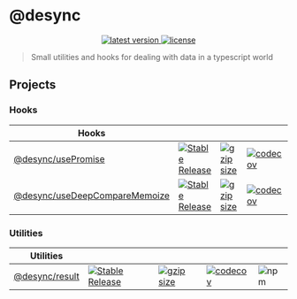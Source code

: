 # @desync

<p align="center">
  <a href="https://github.com/belgattitude/desync/actions?query=workflow%3Arelease">
    <img src="https://github.com/belgattitude/desync/workflows/release/badge.svg" alt="latest version">
  </a>
  <a href="https://github.com/belgattitude/desync/blob/master/LICENSE">
    <img src="https://img.shields.io/npm/l/@desync/core" alt="license">
  </a>
</p> 

> Small utilities and hooks for dealing with data in a typescript world

## Projects

### Hooks

| Hooks                   |                                            |      |    |    |
|-------------------------|--------------------------------------------|------|----|----|  
| [@desync/usePromise](./packages/use-promise/README.md)            | [![Stable Release](https://img.shields.io/npm/v/@desync/use-promise.svg)](https://npm.im/@desync/use-promise) | [![gzip size](https://badgen.net/bundlephobia/minzip/@desync/use-promise)](https://bundlephobia.com/result?p=@desync/use-promise)  | [![codecov](https://codecov.io/gh/belgattitude/desync/branch/master/graph/badge.svg?flag=usePromise)](https://codecov.io/gh/belgattitude/desync) | ![npm](https://img.shields.io/npm/dt/@desync/use-promise) |
| [@desync/useDeepCompareMemoize](./packages/use-deep-compare-memoize/README.md) | [![Stable Release](https://img.shields.io/npm/v/@desync/use-deep-compare-memoize.svg)](https://npm.im/@desync/use-deep-compare-memoize) | [![gzip size](https://badgen.net/bundlephobia/minzip/@desync/use-deep-compare-memoize)](https://bundlephobia.com/result?p=@desync/use-deep-compare-memoize)    | [![codecov](https://codecov.io/gh/belgattitude/desync/branch/master/graph/badge.svg?flag=useDeepCompareMemoize)](https://codecov.io/gh/belgattitude/desync) | ![npm](https://img.shields.io/npm/dt/@desync/use-deep-compare-memoize)  |


### Utilities

| Utilities               |                                            |      |    |     |
|-------------------------|--------------------------------------------|------|----|-----| 
| [@desync/result](./packages/result/README.md)            | [![Stable Release](https://img.shields.io/npm/v/@desync/result.svg)](https://npm.im/@desync/result) | [![gzip size](https://badgen.net/bundlephobia/minzip/@desync/result)](https://bundlephobia.com/result?p=@desync/result)  | [![codecov](https://codecov.io/gh/belgattitude/desync/branch/master/graph/badge.svg?flag=result)](https://codecov.io/gh/belgattitude/desync) | ![npm](https://img.shields.io/npm/dt/@desync/result) |

